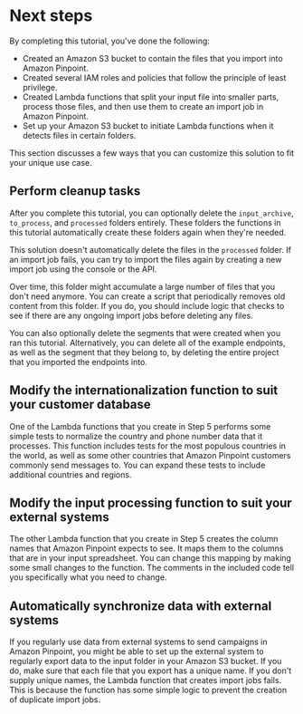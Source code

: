 # Next steps<a name="tutorials-importing-data-next-steps"></a>

By completing this tutorial, you've done the following:
+ Created an Amazon S3 bucket to contain the files that you import into Amazon Pinpoint\.
+ Created several IAM roles and policies that follow the principle of least privilege\.
+ Created Lambda functions that split your input file into smaller parts, process those files, and then use them to create an import job in Amazon Pinpoint\.
+ Set up your Amazon S3 bucket to initiate Lambda functions when it detects files in certain folders\.

This section discusses a few ways that you can customize this solution to fit your unique use case\.

## Perform cleanup tasks<a name="tutorials-importing-data-next-steps-cleanup"></a>

After you complete this tutorial, you can optionally delete the `input_archive`, `to_process`, and `processed` folders entirely\. These folders the functions in this tutorial automatically create these folders again when they're needed\.

This solution doesn't automatically delete the files in the `processed` folder\. If an import job fails, you can try to import the files again by creating a new import job using the console or the API\.

Over time, this folder might accumulate a large number of files that you don't need anymore\. You can create a script that periodically removes old content from this folder\. If you do, you should include logic that checks to see if there are any ongoing import jobs before deleting any files\.

You can also optionally delete the segments that were created when you ran this tutorial\. Alternatively, you can delete all of the example endpoints, as well as the segment that they belong to, by deleting the entire project that you imported the endpoints into\.

## Modify the internationalization function to suit your customer database<a name="tutorials-importing-data-next-steps-internationalization"></a>

One of the Lambda functions that you create in Step 5 performs some simple tests to normalize the country and phone number data that it processes\. This function includes tests for the most populous countries in the world, as well as some other countries that Amazon Pinpoint customers commonly send messages to\. You can expand these tests to include additional countries and regions\.

## Modify the input processing function to suit your external systems<a name="tutorials-importing-data-next-steps-map-columns"></a>

The other Lambda function that you create in Step 5 creates the column names that Amazon Pinpoint expects to see\. It maps them to the columns that are in your input spreadsheet\. You can change this mapping by making some small changes to the function\. The comments in the included code tell you specifically what you need to change\.

## Automatically synchronize data with external systems<a name="tutorials-importing-data-next-steps-sync"></a>

If you regularly use data from external systems to send campaigns in Amazon Pinpoint, you might be able to set up the external system to regularly export data to the input folder in your Amazon S3 bucket\. If you do, make sure that each file that you export has a unique name\. If you don't supply unique names, the Lambda function that creates import jobs fails\. This is because the function has some simple logic to prevent the creation of duplicate import jobs\.